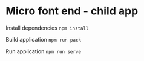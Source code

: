 # Micro font end - child app

Install dependencies ```npm install```

Build application ```npm run pack```

Run application ```npm run serve```
